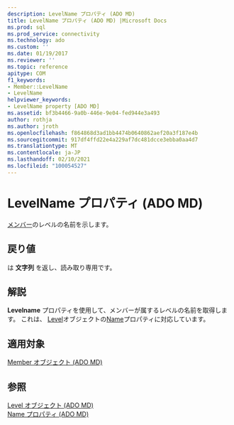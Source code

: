 ```yaml
---
description: LevelName プロパティ (ADO MD)
title: LevelName プロパティ (ADO MD) |Microsoft Docs
ms.prod: sql
ms.prod_service: connectivity
ms.technology: ado
ms.custom: ''
ms.date: 01/19/2017
ms.reviewer: ''
ms.topic: reference
apitype: COM
f1_keywords:
- Member::LevelName
- LevelName
helpviewer_keywords:
- LevelName property [ADO MD]
ms.assetid: bf3b4466-9a0b-446e-9e04-fed944e3a493
author: rothja
ms.author: jroth
ms.openlocfilehash: f864868d3ad1bb4474b0640862aef20a3f187e4b
ms.sourcegitcommit: 917df4ffd22e4a229af7dc481dcce3ebba0aa4d7
ms.translationtype: MT
ms.contentlocale: ja-JP
ms.lasthandoff: 02/10/2021
ms.locfileid: "100054527"
---
```

# <a name="levelname-property-ado-md"></a>LevelName プロパティ (ADO MD)
[メンバー](./member-object-ado-md.md)のレベルの名前を示します。  
  
## <a name="return-values"></a>戻り値  
 は **文字列** を返し、読み取り専用です。  
  
## <a name="remarks"></a>解説  
 **Levelname** プロパティを使用して、メンバーが属するレベルの名前を取得します。 これは、 [Level](./level-object-ado-md.md)オブジェクトの[Name](./name-property-ado-md.md)プロパティに対応しています。  
  
## <a name="applies-to"></a>適用対象  
 [Member オブジェクト (ADO MD)](./member-object-ado-md.md)  
  
## <a name="see-also"></a>参照  
 [Level オブジェクト (ADO MD)](./level-object-ado-md.md)   
 [Name プロパティ (ADO MD)](./name-property-ado-md.md)